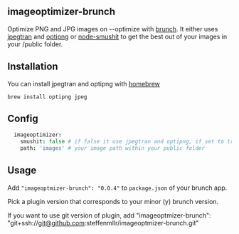 ## imageoptimizer-brunch
Optimize PNG and JPG images on --optimize with [brunch](http://brunch.io).
It either uses [jpegtran](http://jpegclub.org/jpegtran/) and [optipng](http://optipng.sourceforge.net/) or [node-smushit](https://github.com/colorhook/node-smushit) to get the best out of your images in your /public folder.

## Installation

You can install jpegtran and optipng with [homebrew](http://mxcl.github.com/homebrew/)
```shell
brew install optipng jpeg
```

## Config
```coffeescript
  imageoptimizer:
    smushit: false # if false it use jpegtran and optipng, if set to true it will use smushit
    path: 'images' # your image path within your public folder
```

## Usage
Add `"imageoptmizer-brunch": "0.0.4"` to `package.json` of your brunch app.

Pick a plugin version that corresponds to your minor (y) brunch version.

If you want to use git version of plugin, add
"imageoptmizer-brunch": "git+ssh://git@github.com:steffenmllr/imageoptmizer-brunch.git"
